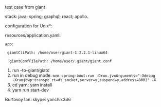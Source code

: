 test case from giant

stack: java; spring; graphql; react; apollo.

configuration for Unix*:

resources/application.yaml:

`app:`

 ` giantCliPath: /home/user/giant-1.2.2.1-linux64`

`  giantConfFilePath: /home/user/.giant/giant.conf`


1. run -to-giant/giatd
2. run in debug mode: `mvn spring-boot:run -Drun.jvmArguments="-Xdebug -Xrunjdwp:transpo
rt=dt_socket,server=y,suspend=y,address=8001" -X`
3. cd yarn; yarn install
4. yarn run start-dev


Burtovoy Ian.
skype: yanchik366